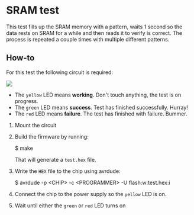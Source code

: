 # SRAM test

This test fills up the SRAM memory with a pattern, waits 1 second so the
data rests on SRAM for a while and then reads it to verify is correct. The
process is repeated a couple times with multiple different patterns.


## How-to

For this test the following circuit is required:

![](schematic.png)

* The `yellow` LED means **working**. Don't touch anything, the test is on
  progress.
* The `green` LED means **success**. Test has finished successfully. Hurray!
* The `red` LED means **failure**. The test has finished with failure. Bummer.


1. Mount the circuit

2. Build the firmware by running:

    $ make

    That will generate a `test.hex` file.

3. Write the `HEX` file to the chip using avrdude:

    $ avrdude -p \<CHIP> -c \<PROGRAMMER> -U flash:w:test.hex:i

4. Connect the chip to the power supply so the `yellow` LED is on.

5. Wait until either the `green` or `red` LED turns on
